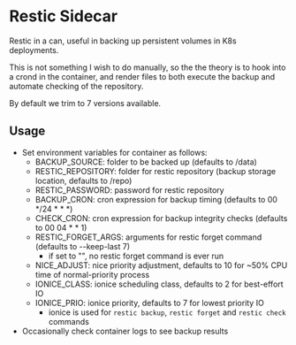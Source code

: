 # Restic Sidecar

Restic in a can, useful in backing up persistent volumes in K8s deployments.

This is not something I wish to do manually, so the the theory is to hook into a crond in the container,
and render files to both execute the backup and automate checking of the repository.

By default we trim to 7 versions available.


## Usage

- Set environment variables for container as follows:
    - BACKUP_SOURCE: folder to be backed up (defaults to /data)
    - RESTIC_REPOSITORY: folder for restic repository (backup storage location, defaults to /repo)
    - RESTIC_PASSWORD: password for restic repository
    - BACKUP_CRON: cron expression for backup timing (defaults to 00 */24 * * *)
    - CHECK_CRON: cron expression for backup integrity checks (defaults to 00 04 * * 1)
    - RESTIC_FORGET_ARGS: arguments for restic forget command (defaults to --keep-last 7)
        - if set to "", no restic forget command is ever run
    - NICE_ADJUST: nice priority adjustment, defaults to 10 for ~50% CPU time of normal-priority process
    - IONICE_CLASS: ionice scheduling class, defaults to 2 for best-effort IO
    - IONICE_PRIO: ionice priority, defaults to 7 for lowest priority IO
        - ionice is used for `restic backup`, `restic forget` and `restic check` commands
- Occasionally check container logs to see backup results

